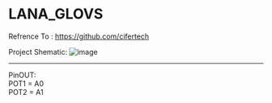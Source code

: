 # LANA_GLOVS
Refrence To : https://github.com/cifertech




Project Shematic: 
![image](https://user-images.githubusercontent.com/72344723/219376735-0fac9375-37c0-443b-8b8a-1a65670df4c0.png)





--------------------------------------------------------------------------------------------------------------------------------------------------------------------
PinOUT:                                                                                                                                                                                                     
POT1 = A0                                                                                                                                                                    
POT2 = A1
